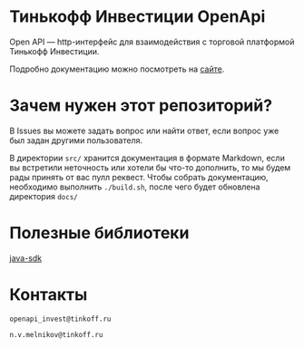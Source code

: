 # Тинькофф Инвестиции OpenApi

Open API — http-интерфейс для взаимодействия с торговой платформой Тинькофф Инвестиции.

Подробно документацию можно посмотреть на [сайте](https://tinkoffcreditsystems.github.io/invest-openapi/).

# Зачем нужен этот репозиторий?

В Issues вы можете задать вопрос или найти ответ, если вопрос уже был задан другими пользователя.

В директории `src/` хранится документация в формате Markdown, если вы встретили неточность или хотели бы что-то дополнить, то мы будем рады принять от вас пулл реквест. Чтобы собрать документацию, необходимо выполнить `./build.sh`, после чего будет обновлена директория `docs/`

# Полезные библиотеки

[java-sdk](https://github.com/TinkoffCreditSystems/invest-openapi-java-sdk)

# Контакты

`openapi_invest@tinkoff.ru`

`n.v.melnikov@tinkoff.ru`
